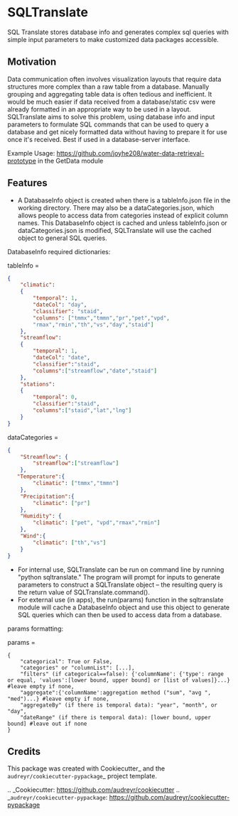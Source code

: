 SQLTranslate
============

SQL Translate stores database info and generates complex sql queries with simple input parameters to make customized data packages accessible.

Motivation
------------
Data communication often involves  visualization layouts that require data structures more complex than a raw table from a database. Manually grouping and aggregating table data is often tedious and inefficient. It would be much easier if data received from a database/static csv were already formatted in an appropriate way to be used in a layout. SQLTranslate aims to solve this problem, using database info and input parameters to formulate SQL commands that can be used to query a database and get nicely formatted data without having to prepare it for use once it's received. Best if used in a database-server interface.

Example Usage: https://github.com/joyhe208/water-data-retrieval-prototype in the GetData module

Features
--------
- A DatabaseInfo object is created when there is a tableInfo.json file in the working directory. There may also be a dataCategories.json, which allows people to access data from categories instead of explicit column names. This DatabaseInfo object is cached and unless tableInfo.json or dataCategories.json is modified, SQLTranslate will use the cached object to general SQL queries.

DatabaseInfo required dictionaries:

tableInfo = 
```json
{
    "climatic":                                       
    {                                                 
        "temporal": 1,
        "dateCol": "day",                          
        "classifier": "staid",
        "columns": ["tmmx","tmmn","pr","pet","vpd",
        "rmax","rmin","th","vs","day","staid"]
    },
    "streamflow":                                     
    {                                                 
        "temporal": 1,
        "dateCol": "date",                             
        "classifier":"staid",
        "columns":["streamflow","date","staid"]
    },
    "stations":                                       
    {
        "temporal": 0,
        "classifier":"staid",
        "columns":["staid","lat","lng"]
    }
}
```

dataCategories = 
```json
{
    "Streamflow": {
        "streamflow":["streamflow"]
    },
   "Temperature":{
        "climatic": ["tmmx","tmmn"]
    },
    "Precipitation":{
        "climatic": ["pr"]
    },
    "Humidity": {
        "climatic": ["pet", "vpd","rmax","rmin"]
    },
    "Wind":{
        "climatic": ["th","vs"]
    }
}
```
- For internal use, SQLTranslate can be run on command line by running "python sqltranslate." The program will prompt for inputs to generate parameters to construct a SQLTranslate object – the resulting query is the return value of SQLTranslate.command().
- For external use (in apps), the run(params) function in the sqltranslate module will cache a DatabaseInfo object and use this object to generate SQL queries which can then be used to access data from a database. 

params formatting:

params = 
```
{
    "categorical": True or False,
    "categories" or "columnList": [...],
    "filters" (if categorical==false): {'columnName': {'type': range or equal, 'values':[lower bound, upper bound] or [list of values]}...} #leave empty if none,
    "aggregate":{'columnName':aggregation method ("sum", "avg ", "med")...} #leave empty if none,
    "aggregateBy" (if there is temporal data): "year", "month", or "day",
    "dateRange" (if there is temporal data): [lower bound, upper bound] #leave out if none
}
```
Credits
-------

This package was created with Cookiecutter_ and the `audreyr/cookiecutter-pypackage`_ project template.

.. _Cookiecutter: https://github.com/audreyr/cookiecutter
.. _`audreyr/cookiecutter-pypackage`: https://github.com/audreyr/cookiecutter-pypackage
